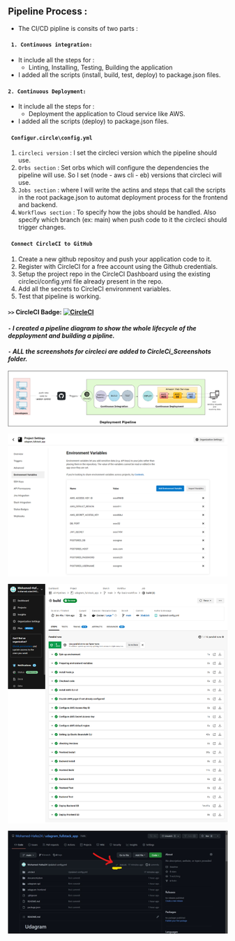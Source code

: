 ## Pipeline Process :
- The CI/CD pipline is consits of two parts :

#### ` 1. Continuous integration:`
  - It include all the steps for :
    - Linting, Installing, Testing, Building the application
  - I added all the scripts (install, build, test, deploy) to package.json files.

#### `2. Continuous Deployment:`
  - It include all the steps for :
    - Deployment the application to Cloud service like AWS.
  - I added all the scripts (deploy) to package.json files.

#### ` Configur.circle\config.yml`
  1. `circleci version` : I set the circleci version which the pipeline should use.
  2. `Orbs section` : Set orbs which will configure the dependencies the pipeline will use. So I set (node - aws cli - eb) versions that circleci will use.
  3. `Jobs section` : where I will write the actins and steps that call the scripts in the root package.json to automat deployment process for the frontend and backend.
  4. `Workflows section` : To specify how the jobs should be handled. Also specify which branch (ex: main) when push code to it the circleci should trigger changes.

#### ` Connect CircleCI to GitHub`
  1. Create a new github repositoy and push your application code to it.
  2. Register with CircleCI for a free account using the Github credentials.
  3. Setup the project repo in the CircleCI Dashboard using the existing circleci/config.yml file already present in the repo.
  4. Add all the secrets to CircleCI environment variables.
  5. Test that pipeline is working.


#### `>>` CircleCI Badge: [![CircleCI](https://circleci.com/gh/Mohamed-Hafez24/udagram_fullstack_app.svg?style=shield&circle-token=<02b741c98c54a54073ebafd8a3fa5d4cfa893b38>)](https://app.circleci.com/pipelines/github/Mohamed-Hafez24/udagram_fullstack_app/2/workflows/d01ae900-8aee-49a4-9ab3-35c05c648ca1/jobs/3)


#### `-` ___I created a pipeline diagram to show the whole lifecycle of the depployment and building a pipline.___
#### `-` ___ALL the screenshots for circleci are added to CircleCi_Screenshots folder.___



![Pipline_Diagram](Pipline_Diagram.jpg?raw=true "Pipline_Diagram")

![circleci_pipelines_environment_variables](./CircleCi_Screenshots/circleci_pipelines_environment_variables.png?raw=true "circleci_pipelines_environment_variables")

![circleci_pipelines_workflows](./CircleCi_Screenshots/circleci_pipelines_workflows.png?raw=true "circleci_pipelines_workflows")

![CircleCi_Repo_Mark](./CircleCi_Screenshots/CircleCi_Repo_Mark.jpg?raw=true "CircleCi_Repo_Mark")


